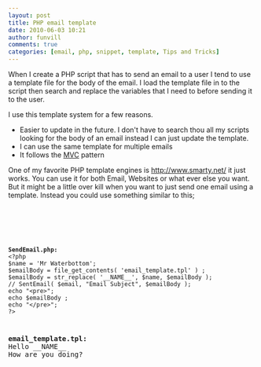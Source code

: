 ```yaml
---
layout: post
title: PHP email template
date: 2010-06-03 10:21
author: funvill
comments: true
categories: [email, php, snippet, template, Tips and Tricks]
---
```

When I create a PHP script that has to send an email to a user I tend to use a template file for the body of the email. I load the template file in to the script then search and replace the variables that I need to before sending it to the user.

I use this template system for a few reasons.
<ul>
	<li>Easier to update in the future. I don't have to search thou all my scripts looking for the body of an email instead I can just update the template.</li>
	<li>I can use the same template for multiple emails</li>
	<li>It follows the <a href="http://en.wikipedia.org/wiki/Model%E2%80%93view%E2%80%93controller">MVC</a> pattern</li>
</ul>
One of my favorite PHP template engines is <a href="http://www.smarty.net/">http://www.smarty.net/</a> it just works. You can use it for both Email, Websites or what ever else you want. But it might be a little over kill when you want to just send one email using a template. Instead you could use something similar to this;

<code> </code>

<code> </code>

<code>
<pre><strong>SendEmail.php:</strong>
&lt;?php
$name = 'Mr Waterbottom';
$emailBody = file_get_contents( 'email_template.tpl' ) ;
$emailBody = str_replace( '__NAME__', $name, $emailBody );
// SentEmail( $email, "Email Subject", $emailBody );
echo "&lt;pre&gt;";
echo $emailBody ;
echo "&lt;/pre&gt;";
?&gt;</pre>
</code>
<pre><strong>email_template.tpl:
<span style="font-weight: normal;">Hello __NAME__</span>
<span style="font-weight: normal;">How are you doing?</span> </strong></pre>
